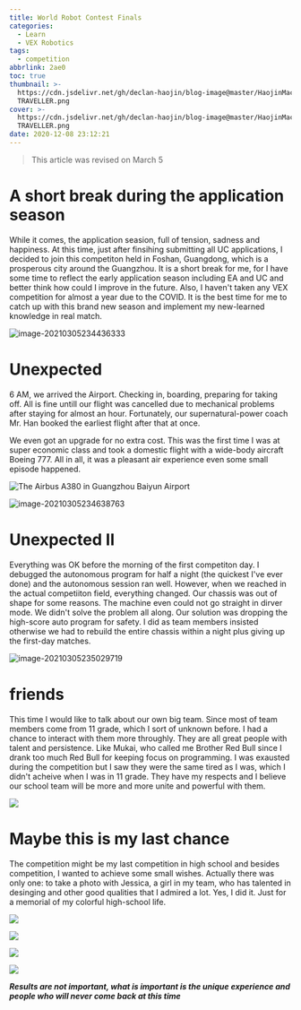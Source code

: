```yaml
---
title: World Robot Contest Finals
categories:
  - Learn
  - VEX Robotics
tags:
  - competition
abbrlink: 2ae0
toc: true
thumbnail: >-
  https://cdn.jsdelivr.net/gh/declan-haojin/blog-image@master/HaojinMacBookPro/THE
  TRAVELLER.png
cover: >-
  https://cdn.jsdelivr.net/gh/declan-haojin/blog-image@master/HaojinMacBookPro/THE
  TRAVELLER.png
date: 2020-12-08 23:12:21
---
```


> This article was revised on March 5

# A short break during the application season

While it comes, the application seasion, full of tension, sadness and happiness. At this time, just after finsihing submitting all UC applications, I decided to join this competiton held in Foshan, Guangdong, which is a prosperous city around the Guangzhou. It is a short break for me, for I have some time to reflect the early application season including EA and UC and better think how could I improve in the future. Also, I haven't taken any VEX competition for almost a year due to the COVID. It is the best time for me to catch up with this brand new season and implement my new-learned knowledge in real match. 

![image-20210305234436333](https://cdn.jsdelivr.net/gh/declan-haojin/blog-image@master/HaojinMacBookPro/image-20210305234436333.png)

<!--more-->

# Unexpected

6 AM, we arrived the Airport. Checking in, boarding, preparing for taking off. All is fine untill our flight was cancelled due to mechanical problems after staying for almost an hour. Fortunately, our supernatural-power coach Mr. Han booked the earliest flight after that at once. 

We even got an upgrade for no extra cost. This was the first time I was at super economic class and took a domestic flight with a wide-body aircraft Boeing 777. All in all, it was a pleasant air experience even some small episode happened.

![The Airbus A380 in Guangzhou Baiyun Airport](https://cdn.jsdelivr.net/gh/declan-haojin/blog-image@master/HaojinMacBookPro/20210305234217.png)

![image-20210305234638763](https://cdn.jsdelivr.net/gh/declan-haojin/blog-image@master/HaojinMacBookPro/image-20210305234638763.png)

# Unexpected II

Everything was OK before the morning of the first competiton day. I debugged the autonomous program for half a night (the quickest I've ever done) and the autonomous session ran well. However, when we reached in the actual competiiton field, everything changed. Our chassis was out of shape for some reasons. The machine even could not go straight in dirver mode. We didn't solve the problem all along. Our solution was dropping the high-score auto program for safety. I did as team members insisted otherwise we had to rebuild the entire chassis within a night plus giving up the first-day matches. 

![image-20210305235029719](https://cdn.jsdelivr.net/gh/declan-haojin/blog-image@master/HaojinMacBookPro/image-20210305235029719.png) 


# friends

This time I would like to talk about our own big team. Since most of team members come from 11 grade, which I sort of unknown before. I had a chance to interact with them more throughly. They are all great people with talent and persistence. Like Mukai, who called me Brother Red Bull since I drank too much Red Bull for keeping focus on programming. I was exausted during the competition but I saw they were the same tired as I was, which I didn't acheive when I was in 11 grade. They have my respects and I believe our school team will be more and more unite and powerful with them. 

![](https://cdn.jsdelivr.net/gh/declan-haojin/blog-image@master/HaojinMacBookPro/IMG_1251.JPG)

# Maybe this is my last chance

The competition might be my last competition in high school and besides competition, I wanted to achieve some small wishes. Actually there was only one: to take a photo with Jessica, a girl in my team, who has talented in desinging and other good qualities that I admired a lot. Yes, I did it. Just for a memorial of my colorful high-school life.

![](https://cdn.jsdelivr.net/gh/declan-haojin/blog-image@master/HaojinMacBookPro/ED2897FF-E698-4504-849A-9E5ADD12EED5.jpg)

![](https://cdn.jsdelivr.net/gh/declan-haojin/blog-image@master/HaojinMacBookPro/IMG_1227.jpg)

![](https://cdn.jsdelivr.net/gh/declan-haojin/blog-image@master/HaojinMacBookPro/20210305235550.png)

![](https://cdn.jsdelivr.net/gh/declan-haojin/blog-image@master/HaojinMacBookPro/20210305235649.png)

***Results are not important, what is important is the unique experience and people who will never come back at this time***


